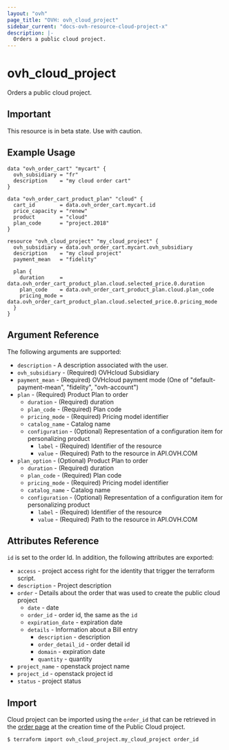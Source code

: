 ```yaml
---
layout: "ovh"
page_title: "OVH: ovh_cloud_project"
sidebar_current: "docs-ovh-resource-cloud-project-x"
description: |-
  Orders a public cloud project.
---
```


# ovh_cloud_project

Orders a public cloud project.

## Important

This resource is in beta state. Use with caution.

## Example Usage

```hcl
data "ovh_order_cart" "mycart" {
  ovh_subsidiary = "fr"
  description    = "my cloud order cart"
}

data "ovh_order_cart_product_plan" "cloud" {
  cart_id        = data.ovh_order_cart.mycart.id
  price_capacity = "renew"
  product        = "cloud"
  plan_code      = "project.2018"
}

resource "ovh_cloud_project" "my_cloud_project" {
  ovh_subsidiary = data.ovh_order_cart.mycart.ovh_subsidiary
  description    = "my cloud project"
  payment_mean   = "fidelity"

  plan {
    duration     = data.ovh_order_cart_product_plan.cloud.selected_price.0.duration
    plan_code    = data.ovh_order_cart_product_plan.cloud.plan_code
    pricing_mode = data.ovh_order_cart_product_plan.cloud.selected_price.0.pricing_mode
  }
}
```

## Argument Reference

The following arguments are supported:

* `description` - A description associated with the user.
* `ovh_subsidiary` - (Required) OVHcloud Subsidiary
* `payment_mean` - (Required) OVHcloud payment mode (One of "default-payment-mean", "fidelity", "ovh-account")
* `plan` - (Required) Product Plan to order
  * `duration` - (Required) duration
  * `plan_code` - (Required) Plan code
  * `pricing_mode` - (Required) Pricing model identifier
  * `catalog_name` - Catalog name
  * `configuration` - (Optional) Representation of a configuration item for personalizing product
    * `label` - (Required) Identifier of the resource
    * `value` - (Required) Path to the resource in API.OVH.COM
* `plan_option` - (Optional) Product Plan to order
  * `duration` - (Required) duration
  * `plan_code` - (Required) Plan code
  * `pricing_mode` - (Required) Pricing model identifier
  * `catalog_name` - Catalog name
  * `configuration` - (Optional) Representation of a configuration item for personalizing product
    * `label` - (Required) Identifier of the resource
    * `value` - (Required) Path to the resource in API.OVH.COM


## Attributes Reference

`id` is set to the order Id. In addition, the following attributes are exported:

* `access` - project access right for the identity that trigger the terraform script.
* `description` - Project description
* `order` - Details about the order that was used to create the public cloud project
  * `date` - date
  * `order_id` - order id, the same as the `id`
  * `expiration_date` - expiration date
  * `details` - Information about a Bill entry
    * `description` - description
    * `order_detail_id` - order detail id
    * `domain` - expiration date
    * `quantity` - quantity
* `project_name` - openstack project name
* `project_id` - openstack project id
* `status` - project status

## Import
Cloud project can be imported using the `order_id` that can be retrieved in the [order page](https://www.ovh.com/manager/#/dedicated/billing/orders/orders) at the creation time of the Public Cloud project. 
```bash
$ terraform import ovh_cloud_project.my_cloud_project order_id
```
